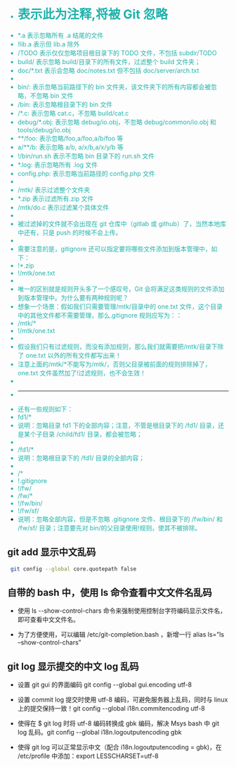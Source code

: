 <font color="#20B2AA">

- # 表示此为注释,将被 Git 忽略
- \*.a 表示忽略所有 .a 结尾的文件
- !lib.a 表示但 lib.a 除外
- /TODO 表示仅仅忽略项目根目录下的 TODO 文件，不包括 subdir/TODO
- build/ 表示忽略 build/目录下的所有文件，过滤整个 build 文件夹；
- doc/\*.txt 表示会忽略 doc/notes.txt 但不包括 doc/server/arch.txt
-
- bin/: 表示忽略当前路径下的 bin 文件夹，该文件夹下的所有内容都会被忽略，不忽略 bin 文件
- /bin: 表示忽略根目录下的 bin 文件
- /\*.c: 表示忽略 cat.c，不忽略 build/cat.c
- debug/\*.obj: 表示忽略 debug/io.obj，不忽略 debug/common/io.obj 和 tools/debug/io.obj
- \*\*/foo: 表示忽略/foo,a/foo,a/b/foo 等
- a/\*\*/b: 表示忽略 a/b, a/x/b,a/x/y/b 等
- !/bin/run.sh 表示不忽略 bin 目录下的 run.sh 文件
- \*.log: 表示忽略所有 .log 文件
- config.php: 表示忽略当前路径的 config.php 文件
-
- /mtk/ 表示过滤整个文件夹
- \*.zip 表示过滤所有.zip 文件
- /mtk/do.c 表示过滤某个具体文件
-
- 被过滤掉的文件就不会出现在 git 仓库中（gitlab 或 github）了，当然本地库中还有，只是 push 的时候不会上传。
-
- 需要注意的是，gitignore 还可以指定要将哪些文件添加到版本管理中，如下：
- !\*.zip
- !/mtk/one.txt
-
- 唯一的区别就是规则开头多了一个感叹号，Git 会将满足这类规则的文件添加到版本管理中。为什么要有两种规则呢？
- 想象一个场景：假如我们只需要管理/mtk/目录中的 one.txt 文件，这个目录中的其他文件都不需要管理，那么.gitignore 规则应写为：：
- /mtk/\*
- !/mtk/one.txt
-
- 假设我们只有过滤规则，而没有添加规则，那么我们就需要把/mtk/目录下除了 one.txt 以外的所有文件都写出来！
- 注意上面的/mtk/\*不能写为/mtk/，否则父目录被前面的规则排除掉了，one.txt 文件虽然加了!过滤规则，也不会生效！
-
- ***
- 还有一些规则如下：
- fd1/\*
- 说明：忽略目录 fd1 下的全部内容；注意，不管是根目录下的 /fd1/ 目录，还是某个子目录 /child/fd1/ 目录，都会被忽略；
-
- /fd1/\*
- 说明：忽略根目录下的 /fd1/ 目录的全部内容；
-
- /\*
- !.gitignore
- !/fw/
- /fw/\*
- !/fw/bin/
- !/fw/sf/
- 说明：忽略全部内容，但是不忽略 .gitignore 文件、根目录下的 /fw/bin/ 和 /fw/sf/ 目录；注意要先对 bin/的父目录使用!规则，使其不被排除。
  </font>

## git add 显示中文乱码

```bash
 git config --global core.quotepath false
```

## 自带的 bash 中，使用 ls 命令查看中文文件名乱码

- 使用 ls --show-control-chars 命令来强制使用控制台字符编码显示文件名，即可查看中文文件名。

- 为了方便使用，可以编辑 /etc/git-completion.bash ，新增一行 alias ls=”ls –show-control-chars”

## git log 显示提交的中文 log 乱码

- 设置 git gui 的界面编码 git config --global gui.encoding utf-8

- 设置 commit log 提交时使用 utf-8 编码，可避免服务器上乱码，同时与 linux 上的提交保持一致！git config --global i18n.commitencoding utf-8

- 使得在 \$ git log 时将 utf-8 编码转换成 gbk 编码，解决 Msys bash 中 git log 乱码。git config --global i18n.logoutputencoding gbk

- 使得 git log 可以正常显示中文（配合 i18n.logoutputencoding = gbk)，在 /etc/profile 中添加：export LESSCHARSET=utf-8
